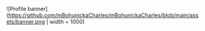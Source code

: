 ![Profile banner](https://github.com/mBohunickaCharles/mBohunickaCharles/blob/main/assets/banner.png | width = 1000)
